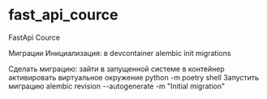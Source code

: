 # fast_api_cource
FastApi Cource

Миграции
Инициализация: в devcontainer
alembic init migrations

Сделать миграцию:
зайти в запущенной системе в контейнер
активировать виртуальное окружение
python -m poetry shell
Запустить миграцию
alembic revision --autogenerate -m "Initial migration"
